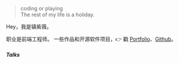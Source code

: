 > coding or playing  
> The rest of my life is a holiday.

Hey，我是镇紫薇。

职业是前端工程师。
一些作品和开源软件项目，👉 戳 [Portfolio](/portfolio)、[Github](http://github.com/spinachhh)。 


##### Talks



